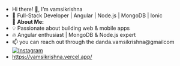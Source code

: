 - Hi there! 👋, I’m vamsikrishna
- 🚀 Full-Stack Developer | Angular | Node.js | MongoDB | Ionic  
🌱 **About Me:**  
- 💡 Passionate about building web & mobile apps 
- 🔥 Angular enthusiast | MongoDB & Node.js expert  
- 📫 you can reach out through the danda.vamsikrishna@gmailcom
[![Instagram](https://img.shields.io/badge/-Instagram-E4405F?style=flat&logo=instagram&logoColor=white)](https://instagram.com/vamsikrishna0973)
- https://vamsikrishna.vercel.app/

<!---
vamsi973/vamsi973 is a ✨ special ✨ repository because its `README.md` (this file) appears on your GitHub profile.
You can click the Preview link to take a look at your changes.
--->
